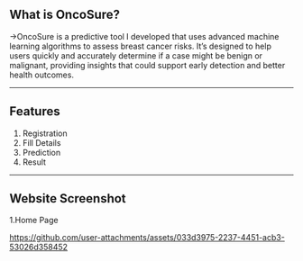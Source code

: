 What is OncoSure?
---

->OncoSure is a predictive tool I developed that uses advanced machine learning algorithms to assess breast cancer risks. It’s designed to help users quickly and accurately determine if a case might be benign or malignant, providing insights that could support early detection and better health outcomes.

---

Features
---

  1. Registration
  2. Fill Details
  3. Prediction
  4. Result

---

Website Screenshot
---
1.Home Page

https://github.com/user-attachments/assets/033d3975-2237-4451-acb3-53026d358452










